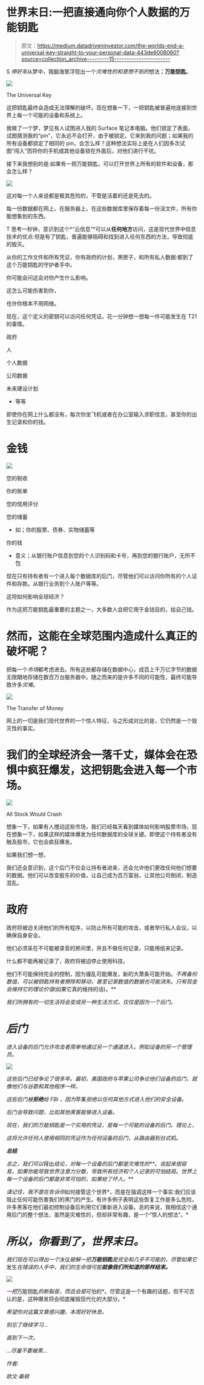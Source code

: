 # 世界末日:一把直接通向你个人数据的万能钥匙

> 原文：<https://medium.datadriveninvestor.com/the-worlds-end-a-universal-key-straight-to-your-personal-data-443de6008060?source=collection_archive---------15----------------------->

S *停好车*从梦中，我脑海里浮现出一个*灾难性的和意想不到的*想法；**万能钥匙**。

![](img/568b96bbf9ebec3adafacee1573d4dc2.png)

The Universal Key

这把钥匙最终会造成无法理解的破坏。现在想象一下，一把钥匙被普遍地连接到世界上每一个可能的设备和系统上。

我做了一个梦，梦见有人试图进入我的 Surface 笔记本电脑。他们锁定了表面，试图猜测我的“pin”，它永远不会打开，由于被锁定。它来到我的问题；如果我的所有设备都锁定了相同的 pin，会怎么样？这种想法实际上是在人们因多次试图“闯入”而将你的手机或其他设备锁在外面后，对他们进行干扰。

接下来我想到的是:如果有一把万能钥匙，可以打开世界上所有的软件和设备，那会怎么样？

![](img/bae5bb01ee17cf0660db4a61f3adca8a.png)

这对每一个人来说都是极其危险的，不管是活着的还是死去的。

每一份数据都在网上，在服务器上，在这些数据库里保存着每一份活文件，所有你能想象到的东西。

T 思考一秒钟，意识到这个*“云信息”*可以从**任何地方**访问，这是现代世界中信息技术的优点:但是有了钥匙，普遍能够阻碍和找到进入任何东西的方法，导致彻底的毁灭。

从你的工作文件和所有凭证，你有政府的计划，黑匣子，和所有私人数据:都到了这个万能钥匙的守护者手中。

你可能会问这会对你产生什么影响。

这怎么可能伤害到你，

也许你根本不用网络。

现在，这个定义的密钥可以访问任何凭证。花一分钟想一想每一件可能发生在 T21 的事情。

政府

人

个人数据

公司数据

未来建设计划

*   等等

即使你在网上什么都没有，每次你坐飞机或者在办公室输入求职信息，甚至你的出生记录和你的钱。

# 金钱

![](img/ccb7faa7b2b4823bbc3ae1220f16239d.png)

您的税收

你的账单

您的信用评分

您的储蓄

*   如；你的股票、债券、实物储蓄等

你的钱

*   意义；从银行账户信息到您的个人识别码和卡号，再到您的银行账户，无所不包

现在只有持有者有一个进入每个数据库的后门，尽管他们可以访问你所有的个人证件和存款。从银行业务到个人账户等等。

这将如何影响全球经济？

作为这把万能钥匙最重要的主题之一，大多数人会把它用于金钱目的，给自己钱。

# 然而，这能在全球范围内造成什么真正的破坏呢？

把每一个*市场*都考虑进去。所有这些都存储在数据中心，成百上千万亿字节的数据无限期地存储在数百万台服务器中。随之而来的是许多不同的可能性，最终可能导致许多*灾难*。

![](img/0e7cd2d05238adcbb18fab6e93661188.png)

The Transfer of Money

网上的一切是我们现代世界的一个惊人特征，与之形成对比的是，它仍然是一个毁灭性的事实。

# 我们的全球经济会一落千丈，媒体会在恐惧中疯狂爆发，这把钥匙会进入每一个市场。

![](img/dbf907657e404daa572282385c200b4f.png)

All Stock Would Crash

想象一下，如果有人搅动这些市场，我们已经每天看到媒体如何影响股票市场，现在想象一下，如果这样的媒体爆发为任何数据库的全球关键。即使这个持有者没有触及股市，它也会疯狂爆发。

如果我们想一想，

我们还会意识到，这个后门不仅会让持有者进来，还会允许他们更改任何他们想要的数据。他们可以改变股东的价值，让自己成为百万富翁，让其他公司倒闭，制造混乱。

# 政府

政府将被迫关闭他们的所有程序，以防止所有可能的攻击，或者举行私人会议，以确保自身安全。

他们必须呆在不可能被录音的房间里，并且不做任何记录，只能用纸来记录。

什么都不能再被记录了，政府将被迫停止使用科技。

他们不可能保持完全的控制，因为骚乱可能爆发，新的大萧条可能开始。*不再备份数值，可以被钥匙持有者擦除和移动，甚至记录数值***的数据也可能消失。*只有*现金*会维持它的理论价值*(如果它真的维持的话)。**

*我们所拥有的一切生活将会变成另一种生活方式，仅仅是因为一个后门。*

# *后门*

*进入设备的后门允许攻击者简单地通过另一个通道进入，例如设备的另一个管理员。*

*![](img/e81325b61b9a5b166987c97cd515f122.png)*

*这些后门已经争论了很多年。最初，美国政府与苹果公司争论他们设备的后门，就像他们与谷歌和其他程序一样。*

*这些后门被**拒绝**给 *FBI* ，因为*苹果*拒绝以任何其他方式进入他们的安全设备。*

*后门会导致问题，比如其他黑客能够进入设备。*

*现在，我们的万能钥匙是一个实用的凭证，是每一个可能的设备的后门。*理论上，**

**这将允许任何人使用相同的凭证作为任何设备的后门，从路由器到台式机*。*

***总结***

*总之，我们可以*得出*结论，对每一个设备的后门都是灾难性的**。说起来很容易，如果你能导致世界注意力分散，导致所有经济和个人记录的可怕结局。世界上每一个设备的后门都是非常可怕的，如果给了坏人。***

*请记住，我不是在告诉你*如何接管这个世界*，而是在强调这样一个事实:我们应该阻止任何可能伤害我们的黑门的产生。有许多例子表明这些恢复工作是多么危险，许多黑客在他们最初控制设备后利用它们重新进入设备。总的来说，我相信这个通用后门的整个想法，虽然是灾难性的，但却非常有趣，是一个“惊人的想法”。*

# *所以，你看到了，世界末日。*

*我们现在可以得出一个*决议*破解一把**万能钥匙**是完全和几乎不可能的，尽管如果它*发生*在错误的人手中，我们的生命很可能**就像我们所知道的那样结束。***

*![](img/fc95f995d234aa308ba6b5bcf9cc3b33.png)*

*一把*万能钥匙*的断裂是，而且会是*可怕的*。尽管这是一个有趣的话题，但不可否认的是，这种爆发将会彻底摧毁现代化的大部分。*

*希望你对这篇文章感兴趣，本周好好休息。*

*别忘了继续学习…*

*直到下一次，*

*…尽量不要被黑…*

*作者:*

*欧文·桑顿*